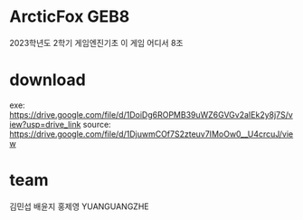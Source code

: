 # ArcticFox GEB8
2023학년도 2학기 게임엔진기초 
이 게임 어디서 8조

# download
exe: https://drive.google.com/file/d/1DoiDg6ROPMB39uWZ6GVGv2aIEk2y8j7S/view?usp=drive_link
source: https://drive.google.com/file/d/1DjuwmCOf7S2zteuv7IMoOw0__U4crcuJ/view
# team
김민섭
배윤지
홍제영
YUANGUANGZHE
